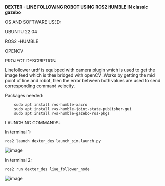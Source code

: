 **DEXTER - LINE FOLLOWING ROBOT USING ROS2 HUMBLE IN classic gazebo**

OS AND SOFTWARE USED:

UBUNTU 22.04

ROS2 -HUMBLE

OPENCV

PROJECT DESCRIPTION:

Linefollower urdf is equipped with camera plugin which is used to get the image feed which is then bridged with openCV .Works by getting the mid point of line and robot, then the error between both values are used to send corresponding command velocity. 
  
Packages needed:
        
        sudo apt install ros-humble-xacro
        sudo apt install ros-humble-joint-state-publisher-gui
        sudo apt install ros-humble-gazebo-ros-pkgs

LAUNCHING COMMANDS:

In terminal 1:
                        
    ros2 launch dexter_des launch_sim.launch.py

![image](https://github.com/FERBIN12/dexter/assets/126778624/4f1c4eef-0c78-471c-8184-c4ea32b49636)


In terminal 2:

    ros2 run dexter_des line_follower_node

![image](https://github.com/FERBIN12/dexter/assets/126778624/fe7aa1f0-08f3-4f7c-a283-9cf193f13a70)


